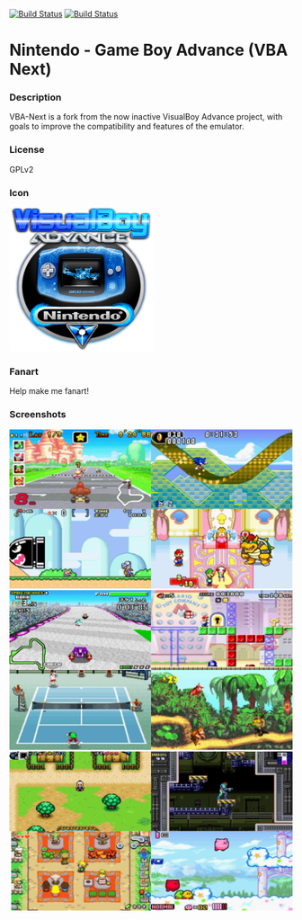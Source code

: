 [![Build Status](https://travis-ci.org/kodi-game/game.libretro.vba-next.svg?branch=master)](https://travis-ci.org/kodi-game/game.libretro.vba-next)
[![Build Status](https://ci.appveyor.com/api/projects/status/github/kodi-game/game.libretro.vba-next?svg=true)](https://ci.appveyor.com/project/kodi-game/game-libretro-vba-next)

# Nintendo - Game Boy Advance (VBA Next)

### Description

VBA-Next is a fork from the now inactive VisualBoy Advance project, with goals to improve the compatibility and features of the emulator.

### License

GPLv2

### Icon

![Nintendo - Game Boy Advance (VBA Next) icon](game.libretro.vba-next/resources/icon.png)

### Fanart

Help make me fanart!

### Screenshots

![Nintendo - Game Boy Advance (VBA Next) screenshot](game.libretro.vba-next/resources/screenshot-01.jpg)
![Nintendo - Game Boy Advance (VBA Next) screenshot](game.libretro.vba-next/resources/screenshot-02.jpg)
![Nintendo - Game Boy Advance (VBA Next) screenshot](game.libretro.vba-next/resources/screenshot-03.jpg)
